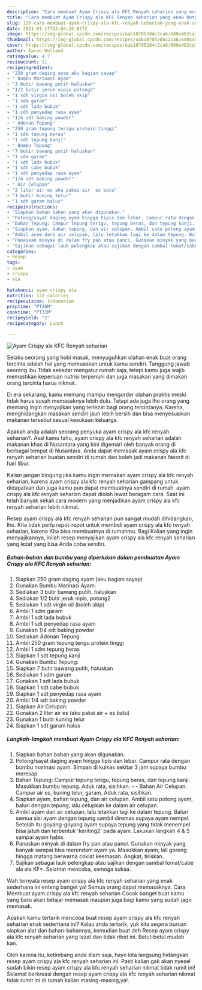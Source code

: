 ```yaml
---
description: "Cara membuat Ayam Crispy ala KFC Renyah seharian yang enak Untuk Jualan"
title: "Cara membuat Ayam Crispy ala KFC Renyah seharian yang enak Untuk Jualan"
slug: 120-cara-membuat-ayam-crispy-ala-kfc-renyah-seharian-yang-enak-untuk-jualan
date: 2021-01-17T13:04:34.877Z
image: https://img-global.cpcdn.com/recipes/aab187052d4c2ca6/680x482cq70/ayam-crispy-ala-kfc-renyah-seharian-foto-resep-utama.jpg
thumbnail: https://img-global.cpcdn.com/recipes/aab187052d4c2ca6/680x482cq70/ayam-crispy-ala-kfc-renyah-seharian-foto-resep-utama.jpg
cover: https://img-global.cpcdn.com/recipes/aab187052d4c2ca6/680x482cq70/ayam-crispy-ala-kfc-renyah-seharian-foto-resep-utama.jpg
author: Aaron Holland
ratingvalue: 4.7
reviewcount: 11
recipeingredient:
- "250 gram daging ayam aku bagian sayap"
- " Bumbu Marinasi Ayam"
- "3 butir bawang putih haluskan"
- "1/2 butir jeruk nipis potong2"
- "1 sdt virgin oil boleh skip"
- "1 sdm garam"
- "1 sdt lada bubuk"
- "1 sdt penyedap rasa ayam"
- "1/4 sdt baking powder"
- " Adonan Tepung"
- "250 gram tepung terigu protein tinggi"
- "1 sdm tepung beras"
- "1 sdt tepung kanji"
- " Bumbu Tepung"
- "7 butir bawang putih haluskan"
- "1 sdm garam"
- "1 sdt lada bubuk"
- "1 sdt cabe bubuk"
- "1 sdt penyedap rasa ayam"
- "1/4 sdt baking powder"
- " Air Celupan"
- "2 liter air es aku pakai air  es batu"
- "1 butir kuning telur"
- "1 sdt garam halus"
recipeinstructions:
- "Siapkan bahan bahan yang akan digunakan."
- "Potong/sayat daging ayam hingga tipis dan lebar. Campur rata dengan bumbu marinasi ayam. Simpan di kulkas sekitar 3 jam supaya bumbu meresap."
- "Bahan Tepung: Campur tepung terigu, tepung beras, dan tepung kanji. Masukkan bumbu tepung. Aduk rata, sisihkan.  Bahan Air Celupan: Campur air es, kuning telur, garam. Aduk rata, sisihkan."
- "Siapkan ayam, bahan tepung, dan air celupan. Ambil satu potong ayam, baluri dengan tepung, lalu celupkan ke dalam air celupan."
- "Ambil ayam dari air celupan, lalu letakkan lagi ke dalam tepung. Baluri semua sisi ayam dengan tepung sambil diremas supaya ayam nempel. Setelah itu goyang-goyang ayam supaya tepung yang tidak menempel bisa jatuh dan terbentuk &#39;keriting2&#39; pada ayam. Lakukan langkah 4 &amp; 5 sampai ayam habis."
- "Panaskan minyak di dalam fry pan atau panci. Gunakan minyak yang banyak sampai bisa merendam ayam ya. Masukkan ayam, lali goreng hingga matang berwarna coklat keemasan. Angkat, tiriskan."
- "Sajikan sebagai lauk pelengkap atau sajikan dengan sambal tomat/cabe ala ala KF*. Selamat mencoba, semoga sukaa."
categories:
- Resep
tags:
- ayam
- crispy
- ala

katakunci: ayam crispy ala 
nutrition: 132 calories
recipecuisine: Indonesian
preptime: "PT26M"
cooktime: "PT31M"
recipeyield: "2"
recipecategory: Lunch

---
```



![Ayam Crispy ala KFC Renyah seharian](https://img-global.cpcdn.com/recipes/aab187052d4c2ca6/680x482cq70/ayam-crispy-ala-kfc-renyah-seharian-foto-resep-utama.jpg)

Selaku seorang yang hobi masak, menyuguhkan olahan enak buat orang tercinta adalah hal yang memuaskan untuk kamu sendiri. Tanggung jawab seorang ibu Tidak sekedar mengatur rumah saja, tetapi kamu juga wajib memastikan keperluan nutrisi terpenuhi dan juga masakan yang dimakan orang tercinta harus nikmat.

Di era  sekarang, kamu memang mampu mengorder olahan praktis meski tidak harus susah memasaknya lebih dulu. Tetapi ada juga lho orang yang memang ingin menyajikan yang terlezat bagi orang tercintanya. Karena, menghidangkan masakan sendiri jauh lebih bersih dan bisa menyesuaikan makanan tersebut sesuai kesukaan keluarga. 



Apakah anda adalah seorang penyuka ayam crispy ala kfc renyah seharian?. Asal kamu tahu, ayam crispy ala kfc renyah seharian adalah makanan khas di Nusantara yang kini digemari oleh banyak orang di berbagai tempat di Nusantara. Anda dapat memasak ayam crispy ala kfc renyah seharian buatan sendiri di rumah dan boleh jadi makanan favorit di hari libur.

Kalian jangan bingung jika kamu ingin memakan ayam crispy ala kfc renyah seharian, karena ayam crispy ala kfc renyah seharian gampang untuk didapatkan dan juga kamu pun dapat membuatnya sendiri di rumah. ayam crispy ala kfc renyah seharian dapat diolah lewat beragam cara. Saat ini telah banyak sekali cara modern yang menjadikan ayam crispy ala kfc renyah seharian lebih nikmat.

Resep ayam crispy ala kfc renyah seharian pun sangat mudah dihidangkan, lho. Kita tidak perlu repot-repot untuk membeli ayam crispy ala kfc renyah seharian, karena Kita bisa membuatnya di rumahmu. Bagi Kalian yang ingin menyajikannya, inilah resep menyajikan ayam crispy ala kfc renyah seharian yang lezat yang bisa Anda coba sendiri.

<!--inarticleads1-->

##### Bahan-bahan dan bumbu yang diperlukan dalam pembuatan Ayam Crispy ala KFC Renyah seharian:

1. Siapkan 250 gram daging ayam (aku bagian sayap)
1. Gunakan  Bumbu Marinasi Ayam:
1. Sediakan 3 butir bawang putih, haluskan
1. Sediakan 1/2 butir jeruk nipis, potong2
1. Sediakan 1 sdt virgin oil (boleh skip)
1. Ambil 1 sdm garam
1. Ambil 1 sdt lada bubuk
1. Ambil 1 sdt penyedap rasa ayam
1. Gunakan 1/4 sdt baking powder
1. Sediakan  Adonan Tepung:
1. Ambil 250 gram tepung terigu protein tinggi
1. Ambil 1 sdm tepung beras
1. Siapkan 1 sdt tepung kanji
1. Gunakan  Bumbu Tepung:
1. Siapkan 7 butir bawang putih, haluskan
1. Sediakan 1 sdm garam
1. Gunakan 1 sdt lada bubuk
1. Siapkan 1 sdt cabe bubuk
1. Siapkan 1 sdt penyedap rasa ayam
1. Ambil 1/4 sdt baking powder
1. Siapkan  Air Celupan:
1. Gunakan 2 liter air es (aku pakai air + es batu)
1. Gunakan 1 butir kuning telur
1. Siapkan 1 sdt garam halus




<!--inarticleads2-->

##### Langkah-langkah membuat Ayam Crispy ala KFC Renyah seharian:

1. Siapkan bahan bahan yang akan digunakan.
1. Potong/sayat daging ayam hingga tipis dan lebar. Campur rata dengan bumbu marinasi ayam. Simpan di kulkas sekitar 3 jam supaya bumbu meresap.
1. Bahan Tepung: Campur tepung terigu, tepung beras, dan tepung kanji. Masukkan bumbu tepung. Aduk rata, sisihkan. -  - Bahan Air Celupan: Campur air es, kuning telur, garam. Aduk rata, sisihkan.
1. Siapkan ayam, bahan tepung, dan air celupan. Ambil satu potong ayam, baluri dengan tepung, lalu celupkan ke dalam air celupan.
1. Ambil ayam dari air celupan, lalu letakkan lagi ke dalam tepung. Baluri semua sisi ayam dengan tepung sambil diremas supaya ayam nempel. Setelah itu goyang-goyang ayam supaya tepung yang tidak menempel bisa jatuh dan terbentuk &#39;keriting2&#39; pada ayam. Lakukan langkah 4 &amp; 5 sampai ayam habis.
1. Panaskan minyak di dalam fry pan atau panci. Gunakan minyak yang banyak sampai bisa merendam ayam ya. Masukkan ayam, lali goreng hingga matang berwarna coklat keemasan. Angkat, tiriskan.
1. Sajikan sebagai lauk pelengkap atau sajikan dengan sambal tomat/cabe ala ala KF*. Selamat mencoba, semoga sukaa.




Wah ternyata resep ayam crispy ala kfc renyah seharian yang enak sederhana ini enteng banget ya! Semua orang dapat memasaknya. Cara Membuat ayam crispy ala kfc renyah seharian Cocok banget buat kamu yang baru akan belajar memasak maupun juga bagi kamu yang sudah jago memasak.

Apakah kamu tertarik mencoba buat resep ayam crispy ala kfc renyah seharian enak sederhana ini? Kalau anda tertarik, yuk kita segera buruan siapkan alat dan bahan-bahannya, kemudian buat deh Resep ayam crispy ala kfc renyah seharian yang lezat dan tidak ribet ini. Betul-betul mudah kan. 

Oleh karena itu, ketimbang anda diam saja, hayo kita langsung hidangkan resep ayam crispy ala kfc renyah seharian ini. Pasti kalian gak akan nyesel sudah bikin resep ayam crispy ala kfc renyah seharian nikmat tidak rumit ini! Selamat berkreasi dengan resep ayam crispy ala kfc renyah seharian nikmat tidak rumit ini di rumah kalian masing-masing,ya!.

